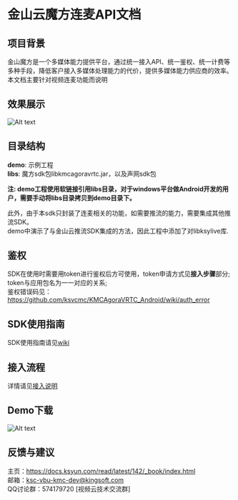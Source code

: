 # 金山云魔方连麦API文档

## 项目背景
金山魔方是一个多媒体能力提供平台，通过统一接入API、统一鉴权、统一计费等多种手段，降低客户接入多媒体处理能力的代价，提供多媒体能力供应商的效率。  
本文档主要针对视频连麦功能而说明
## 效果展示
![Alt text](https://raw.githubusercontent.com/wiki/ksvcmc/KMCAgoraVRTC_Android/lianmai.jpg)
   
## 目录结构
**demo**: 示例工程  
**libs**: 魔方sdk包libkmcagoravrtc.jar，以及声网sdk包  

**注: demo工程使用软链接引用libs目录，对于windows平台做Android开发的用户，需要手动将libs目录拷贝到demo目录下。**

此外，由于本sdk只封装了连麦相关的功能，如需要推流的能力，需要集成其他推流SDK。  
demo中演示了与金山云推流SDK集成的方法，因此工程中添加了对libksylive库.

## 鉴权
SDK在使用时需要用token进行鉴权后方可使用，token申请方式见**接入步骤**部分;  
token与应用包名为一一对应的关系;  
鉴权错误码见：https://github.com/ksvcmc/KMCAgoraVRTC_Android/wiki/auth_error

## SDK使用指南
SDK使用指南请见[wiki](https://github.com/ksvcmc/KMCAgoraVRTC_Android/wiki)

## 接入流程
详情请见[接入说明](https://github.com/ksvcmc/KMCAgoraVRTC_Android/wiki/token_apply)

## Demo下载
![Alt text](https://raw.githubusercontent.com/wiki/ksvcmc/KMCAgoraVRTC_Android/lianmaicode.png)

## 反馈与建议
主页：https://docs.ksyun.com/read/latest/142/_book/index.html  
邮箱：ksc-vbu-kmc-dev@kingsoft.com  
QQ讨论群：574179720 [视频云技术交流群]  
